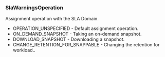 ### SlaWarningsOperation
Assignment operation with the SLA Domain.

- OPERATION_UNSPECIFIED - Default assignment operation.
- ON_DEMAND_SNAPSHOT - Taking an on-demand snapshot.
- DOWNLOAD_SNAPSHOT - Downloading a snapshot.
- CHANGE_RETENTION_FOR_SNAPPABLE - Changing the retention for workload..
